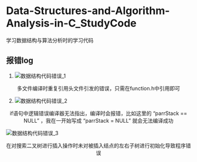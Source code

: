 # Data-Structures-and-Algorithm-Analysis-in-C_StudyCode
学习数据结构与算法分析时的学习代码

## 报错log
1. ![数据结构代码错误_1](https://cdn.staticaly.com/gh/hiyoung3937/img_hiyoung@master/bolg/数据结构代码错误_1.65i0wqxgwvw0.jpg)
<center>多文件编译时重复引用头文件引发的错误，只需在function.h中引用即可</center>

2. ![数据结构代码错误_2](https://cdn.staticaly.com/gh/hiyoung3937/img_hiyoung@master/20221201/数据结构代码错误_2.480jpcactew0.webp)
<center>if语句中逻辑错误编译器无法指出，编译时会报错，比如这里的 “parrStack == NULL” ，我在一开始写成 “parrStack = NULL” 就会无法编译成功</center>

![数据结构代码错误_3](https://cdn.staticaly.com/gh/hiyoung3937/img_hiyoung@master/bolg/ERROR3.4ekkcyv0yly0.webp)
<center>在对搜索二叉树进行插入操作时未对被插入结点的左右子树进行初始化导致程序错误</center>